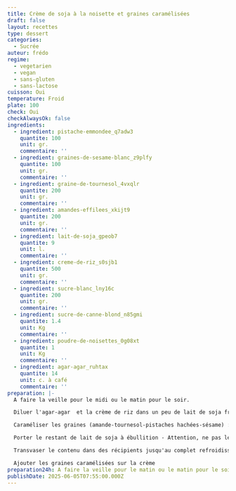```yaml
---
title: Crème de soja à la noisette et graines caramélisées
draft: false
layout: recettes
type: dessert
categories:
  - Sucrée
auteur: frédo
regime:
  - vegetarien
  - vegan
  - sans-gluten
  - sans-lactose
cuisson: Oui
temperature: Froid
plate: 100
check: Oui
checkAlwaysOk: false
ingredients:
  - ingredient: pistache-emmondee_q7adw3
    quantite: 100
    unit: gr.
    commentaire: ''
  - ingredient: graines-de-sesame-blanc_z9plfy
    quantite: 100
    unit: gr.
    commentaire: ''
  - ingredient: graine-de-tournesol_4vxqlr
    quantite: 200
    unit: gr.
    commentaire: ''
  - ingredient: amandes-effilees_xkijt9
    quantite: 200
    unit: gr.
    commentaire: ''
  - ingredient: lait-de-soja_gpeob7
    quantite: 9
    unit: l.
    commentaire: ''
  - ingredient: creme-de-riz_s0sjb1
    quantite: 500
    unit: gr.
    commentaire: ''
  - ingredient: sucre-blanc_lny16c
    quantite: 200
    unit: gr.
    commentaire: ''
  - ingredient: sucre-de-canne-blond_n85gmi
    quantite: 1.4
    unit: Kg
    commentaire: ''
  - ingredient: poudre-de-noisettes_0g08xt
    quantite: 1
    unit: Kg
    commentaire: ''
  - ingredient: agar-agar_ruhtax
    quantite: 14
    unit: c. à café
    commentaire: ''
preparation: |-
  A faire la veille pour le midi ou le matin pour le soir.

  Diluer l'agar-agar  et la crème de riz dans un peu de lait de soja froid. Réserver.

  Caraméliser les graines (amande-tournesol-pistaches hachées-sésame) : les griller à sec. Quand elles commencent à dorer et qu'elles sont bien chaudes les saupoudrer de sucre blanc sans cesser de remuer ce qui va les caraméliser. Procéder en plusieurs fois, quand il y a trop de masse ça ne fonctionne pas. Réserver.

  Porter le restant de lait de soja à ébullition - Attention, ne pas le quitter et remuer sans cesse, ça peut très vite attacher. A l'approche de l'ébullition ajouter la poudre de noisette puis le sucre blond et enfin l'agar-agar et la crème de riz dilués. Cuire alors au moins 2 minutes au bouillon.

  Transvaser le contenu dans des récipients jusqu'au complet refroidissement. Stocker filmé au froid jusqu'au lendemain. La crème va prendre. S'il s'avère qu'elle est trop compacte, la passer au mixeur avant de portionner en verrines ou autres contenants.

  Ajouter les graines caramélisées sur la crème
preparation24h: A faire la veille pour le matin ou le matin pour le soir
publishDate: 2025-06-05T07:55:00.000Z
---
```

